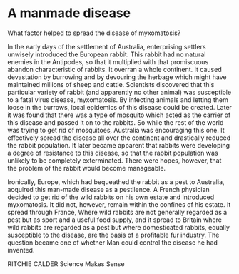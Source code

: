 # A manmade disease

What factor helped to spread the disease of myxomatosis?

In the early days of the settlement of Australia, enterprising settlers unwisely introduced the European rabbit. This rabbit had no natural enemies in the Antipodes, so that it multiplied with that promiscuous abandon characteristic of rabbits. It overran a whole continent. It caused devastation by burrowing and by devouring the herbage which might have maintained millions of sheep and cattle. Scientists discovered that this particular variety of rabbit (and apparently no other animal) was susceptible to a fatal virus disease, myxomatosis. By infecting animals and letting them loose in the burrows, local epidemics of this disease could be created. Later it was found that there was a type of mosquito which acted as the carrier of this disease and passed it on to the rabbits. So while the rest of the world was trying to get rid of mosquitoes, Australia was encouraging this one. It effectively spread the disease all over the continent and drastically reduced the rabbit population. It later became apparent that rabbits were developing a degree of resistance to this disease, so that the rabbit population was unlikely to be completely exterminated. There were hopes, however, that the problem of the rabbit would become manageable.

Ironically, Europe, which had bequeathed the rabbit as a pest to Australia, acquired this man-made disease as a pestilence. A French physician decided to get rid of the wild rabbits on his own estate and introduced myxomatosis. It did not, however, remain within the confines of his estate. It spread through France, Where wild rabbits are not generally regarded as a pest but as sport and a useful food supply, and it spread to Britain where wild rabbits are regarded as a pest but where domesticated rabbits, equally susceptible to the disease, are the basis of a profitable fur industry. The question became one of whether Man could control the disease he had invented.

RITCHIE CALDER Science Makes Sense
